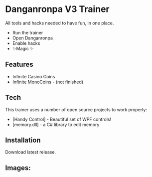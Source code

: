 # Danganronpa V3 Trainer

All tools and hacks needed to have fun, in one place.

- Run the trainer
- Open Danganronpa
- Enable hacks
- ✨Magic ✨

## Features

- Infinite Casino Coins
- Infinite MonoCoins - (not finished)

## Tech

This trainer uses a number of open source projects to work properly:

- [Handy Control] - Beautiful set of WPF controls!
- [memory.dll] - a C# library to edit memory

## Installation

Download latest release.

## Images:

